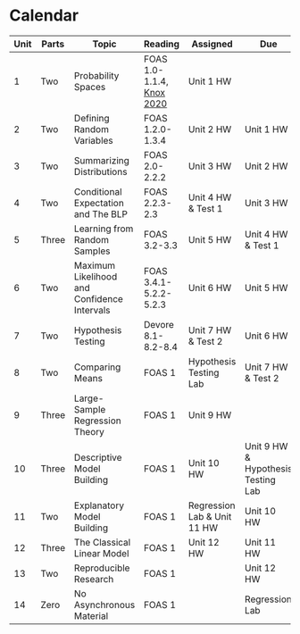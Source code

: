 # Calendar 

| Unit | Parts | Topic                                       | Reading                                                                                     | Assigned                    | Due                                |
|------|-------|---------------------------------------------|---------------------------------------------------------------------------------------------|-----------------------------|------------------------------------|
| 1    | Two   | Probability Spaces                          | FOAS 1.0-1.1.4, [Knox 2020](https://github.com/mids-w203/reading/blob/master/knox.2020.pdf) | Unit 1 HW                   |                                    |
| 2    | Two   | Defining Random Variables                   | FOAS 1.2.0-1.3.4                                                                            | Unit 2 HW                   | Unit 1 HW                          |
| 3    | Two   | Summarizing Distributions                   | FOAS 2.0-2.2.2                                                                              | Unit 3 HW                   | Unit 2 HW                          |
| 4    | Two   | Conditional Expectation and The BLP         | FOAS 2.2.3-2.3                                                                              | Unit 4 HW & Test 1          | Unit 3 HW                          |
| 5    | Three | Learning from Random Samples                | FOAS 3.2-3.3                                                                                | Unit 5 HW                   | Unit 4 HW & Test 1                 |
| 6    | Two   | Maximum Likelihood and Confidence Intervals | FOAS 3.4.1-5.2.2-5.2.3                                                                      | Unit 6 HW                   | Unit 5 HW                          |
| 7    | Two   | Hypothesis Testing                          | Devore 8.1-8.2-8.4                                                                          | Unit 7 HW & Test 2          | Unit 6 HW                          |
| 8    | Two   | Comparing Means                             | FOAS 1                                                                                      | Hypothesis Testing Lab      | Unit 7 HW & Test 2                 |
| 9    | Three | Large-Sample Regression Theory              | FOAS 1                                                                                      | Unit 9 HW                   |                                    |
| 10   | Three | Descriptive Model Building                  | FOAS 1                                                                                      | Unit 10 HW                  | Unit 9 HW & Hypothesis Testing Lab |
| 11   | Two   | Explanatory Model Building                  | FOAS 1                                                                                      | Regression Lab & Unit 11 HW | Unit 10 HW                         |
| 12   | Three | The Classical Linear Model                  | FOAS 1                                                                                      | Unit 12 HW                  | Unit 11 HW                         |
| 13   | Two   | Reproducible Research                       | FOAS 1                                                                                      |                             | Unit 12 HW                         |
| 14   | Zero  | No Asynchronous Material                    | FOAS 1                                                                                      |                             | Regression Lab                     |
